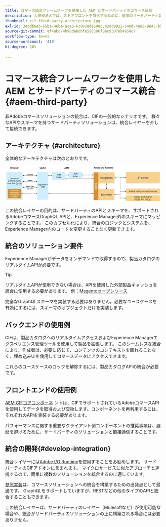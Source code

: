 ```yaml
---
title: コマース統合フレームワークを使用した AEM とサードパーティのコマース統合
description: 大規模法人では、ストアフロントを強化するために、追加のサードパーティ製コマースソリューションが必要になる場合があります。I/O Runtime を使用してサードパーティのコマースソリューションを Adobe Experience Manager に接続する場合、コマース統合フレームワーク（CIF）をこのような統合シナリオで使用できます。
thumbnail: cif-third-party-architecture.jpg
exl-id: 3ebdb8eb-65ba-46be-aca3-6c06c8d1600c,42dd8922-540d-4a93-9e45-b5e83dc11e16
source-git-commit: ef4abc74b90da80bfe556306f8ac93078b4958c7
workflow-type: tm+mt
source-wordcount: '419'
ht-degree: 20%

---
```


# コマース統合フレームワークを使用した AEM とサードパーティのコマース統合 {#aem-third-party}

非Adobeコマースソリューションの統合は、CIFの一般的なシナリオです。 様々なAPIやスキーマを持つサードパーティソリューションは、統合レイヤーを介して接続できます。

## アーキテクチャ {#architecture}

全体的なアーキテクチャは次のとおりです。

![AEM と Magento 以外またはサードパーティとの統合アーキテクチャの概要](../assets//AEM_nonMagento_Architecture.png)

この統合レイヤーの目的は、サードパーティのAPIとスキーマを、サポートされるAdobeコマースGraphQL APIと、Experience Manager外のスキーマにマッピングすることです。 このカプセル化により、統合のロジックとシステムを、Experience Manager内のコードを変更することなく更新できます。

## 統合のソリューション要件

Experience Managerがデータをオンデマンドで取得するので、製品カタログのリアルタイムAPIが必要です。

>[!TIP]
>
>リアルタイムAPIが使用できない場合は、APIを使用した外部製品キャッシュを統合に使用する必要があります。 例：[Magentoオープンソース](https://magento.com/products/magento-open-source)

完全なGraphQLスキーマを実装する必要はありません。必要なユースケースを有効にするには、スキーマのオブジェクトだけを実装します。

## バックエンドの使用例

CIFは、製品カタログへのリアルタイムアクセスおよびExperience Managerエクスペリエンス管理ツールを使用して製品を拡張します。 このシームレスな統合により、作成者は、必要に応じて、コンテンツのコンテキストを離れることなく、埋め込みUIを使用してコマースデータにアクセスできます。

これらのユースケースのロックを解除するには、製品カタログAPIの統合が必要です。

## フロントエンドの使用例

[AEM CIFコアコンポーネ](https://github.com/adobe/aem-core-cif-components) ントは、CIFでサポートされているAdobeコマースAPIを使用してデータを取得および交換します。コンポーネントを再利用するには、それぞれのAPIを実装する必要があります。

パフォーマンスに関する重要なクライアント側コンポーネントの推奨事項は、遅延を避けるために、サードパーティのソリューションと直接通信することです。

## 統合の開発{#develop-integration}

統合レイヤーには[Adobe I/O Runtime](https://www.adobe.io/apis/experienceplatform/runtime.html)を使用することをお勧めします。 サードパーティのCIFアドオンに含まれます。 マイクロサービスに似たアプローチと連携するので、簡単に複数のソリューションを統合するのに適しています。

[参照実装](https://github.com/adobe/commerce-cif-graphql-integration-reference)は、コマースソリューションへの統合を構築するための出発点として最適です。 GraphQLをサポートしていますが、RESTなどの他のタイプのAPIと統合することもできます。

この統合レイヤーは、サードパーティのレイヤー（Mulesoftなど）が使用可能な場合や、統合がサードパーティのソリューションの上に構築される場合には必要ありません。
